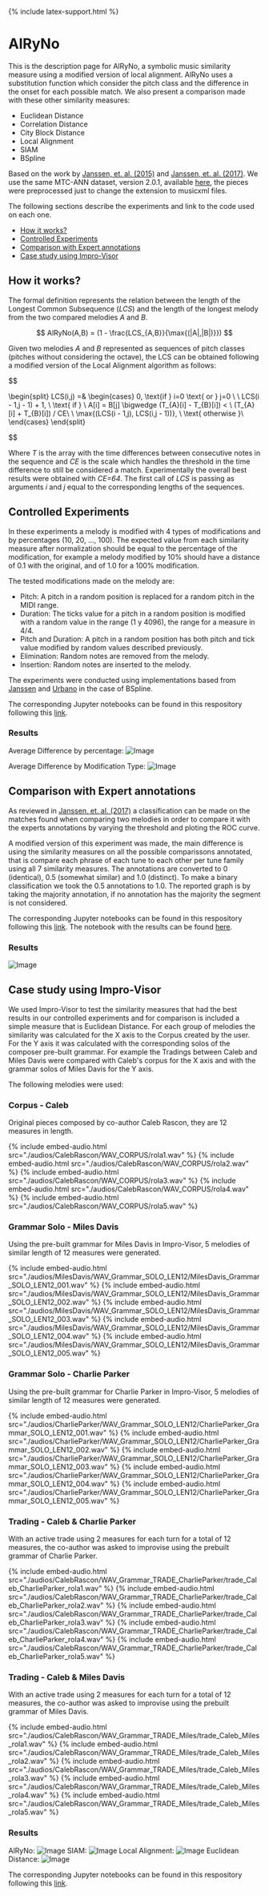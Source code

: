 {% include latex-support.html %}

# AlRyNo 

This is the description page for AlRyNo, a symbolic music similarity measure using a modified version of local alignment. AlRyNo uses a substitution function which consider the pitch class and the difference in the onset for each possible match.
We also present a comparison made with these other similarity measures:
  * Euclidean Distance
  * Correlation Distance
  * City Block Distance
  * Local Alignment
  * SIAM
  * BSpline

Based on the work by  [Janssen, et. al. (2015)](https://dspace.library.uu.nl/handle/1874/321370 ) and [Janssen, et. al. (2017)](https://www.tandfonline.com/doi/pdf/10.1080/09298215.2017.1316292). We use the same MTC-ANN dataset, version 2.0.1, available [here](http://www.liederenbank.nl/mtc/#), the pieces were preprocessed just to change the extension to musicxml files.

The following sections describe the experiments and link to the code used on each one.

 * [How it works?](#how-it-works?)
 * [Controlled Experiments](#controlled-experiments)
 * [Comparison with Expert annotations](#Comparison-with-expert-annotations)
 * [Case study using Impro-Visor](#case-study-using-impro-visor)

## How it works?

The formal definition represents the relation between the length of the Longest Common Subsequence (*LCS*) and the length of the longest melody from the two compared melodies *A* and *B*.

$$ AlRyNo(A,B) = (1 - \frac{LCS_{A,B}}{\max{(|A|,|B|)}}) $$


Given two melodies *A* and *B* represented as sequences of pitch classes (pitches without considering the octave), the LCS can be obtained following a modified version of the Local Alignment algorithm as follows:

$$ 

\begin{split}
    LCS(i,j) =&
    \begin{cases} 
        0, \text{if } i=0 \text{ or } j=0 \\
        \\
        LCS(i - 1,j - 1) + 1, \\ \text{ if } \\ A[i] = B[j] \bigwedge (T_{A}[i] - T_{B}[i]) < \\ (T_{A}[i] + T_{B}[i]) / CE\\
        \\
        \max{(LCS(i - 1,j), LCS(i,j - 1))}, \\ \text{ otherwise }\\
    \end{cases}
\end{split}

$$

Where *T* is the array with the time differences between consecutive notes in the sequence and *CE* is the scale which handles the threshold in the time difference to still be considered a match. Experimentally the overall best results were obtained with *CE=64*. The first call of *LCS* is passing as arguments *i* and *j* equal to the corresponding lengths of the sequences.

## Controlled Experiments

In these experiments a melody is modified with 4 types of modifications and by percentages (10, 20, ..., 100). The expected value from each similarity measure after normalization should be equal to the percentage of the modification, for example a melody modified by 10% should have a distance of 0.1 with the original, and of 1.0 for a 100% modification.

The tested modifications made on the melody are:

 * Pitch: A pitch in a random position is replaced for a random pitch in the MIDI range.
 * Duration: The ticks value for a pitch in a random position is modified with a random value in the range (1 y 4096), the range for a measure in 4/4.
 * Pitch and Duration: A pitch in a random position has both pitch and tick value modified by random values described previously.
 * Elimination: Random notes are removed from the melody.
 * Insertion: Random notes are inserted to the melody.

The experiments were conducted using implementations based from [Janssen](https://github.com/BeritJanssen/MelodicOccurrences) and [Urbano](https://github.com/julian-urbano/MelodyShape) in the case of BSpline.

The corresponding Jupyter notebooks can be found in this respository following this [link](https://github.com/Sirivasv/AlRyNo_draft/tree/main/ControlledExperiments).

### Results

Average Difference by percentage:
![Image](./images/grafica_diferencias_promedio_transformaciones.png)

Average Difference by Modification Type:
![Image](./images/grafica_diferencias_promedio_por_tipo_transformacion.png)


## Comparison with Expert annotations

As reviewed in [Janssen, et. al. (2017)](https://www.tandfonline.com/doi/pdf/10.1080/09298215.2017.1316292) a classification can be made on the matches found when comparing two melodies in order to compare it with the experts annotations by varying the threshold and ploting the ROC curve.

A modified version of this experiment was made, the main difference is using the similarity measures on all the possible comparissons annotated, that is compare each phrase of each tune to each other per tune family using all 7 similarity measures. The annotations are converted to 0 (identical), 0.5 (somewhat similar) and 1.0 (distinct). To make a binary classification we took the 0.5 annotations to 1.0. The reported graph is by taking the majority annotation, if no annotation has the majority the segment is not considered.

The corresponding Jupyter notebooks can be found in this respository following this [link](https://github.com/Sirivasv/AlRyNo_draft/tree/main/ROC_Analysis). The notebook with the results can be found [here](https://github.com/Sirivasv/AlRyNo_draft/blob/main/ROC_Analysis/ROC_ANALYSIS.ipynb).

### Results
![Image](./images/ROC_7.png)

## Case study using Impro-Visor

We used Impro-Visor to test the similarity measures that had the best results in our controlled experiments and for comparison is included a simple measure that is Euclidean Distance. For each group of melodies the similarity was calculated for the X axis to the Corpus created by the user. For the Y axis it was calculated with the corresponding solos of the composer pre-built grammar. For example the Tradings between Caleb and Miles Davis were compared with Caleb's corpus for the X axis and with the grammar solos of Miles Davis for the Y axis.

The following melodies were used:

### Corpus - Caleb
  Original pieces composed by co-author Caleb Rascon, they are 12 measures in length.

{% include embed-audio.html src="./audios/CalebRascon/WAV_CORPUS/rola1.wav" %}
{% include embed-audio.html src="./audios/CalebRascon/WAV_CORPUS/rola2.wav" %}
{% include embed-audio.html src="./audios/CalebRascon/WAV_CORPUS/rola3.wav" %}
{% include embed-audio.html src="./audios/CalebRascon/WAV_CORPUS/rola4.wav" %}
{% include embed-audio.html src="./audios/CalebRascon/WAV_CORPUS/rola5.wav" %}


### Grammar Solo - Miles Davis
  Using the pre-built grammar for Miles Davis in Impro-Visor, 5 melodies of similar length of 12 measures were generated.
    
{% include embed-audio.html src="./audios/MilesDavis/WAV_Grammar_SOLO_LEN12/MilesDavis_Grammar_SOLO_LEN12_001.wav" %}
{% include embed-audio.html src="./audios/MilesDavis/WAV_Grammar_SOLO_LEN12/MilesDavis_Grammar_SOLO_LEN12_002.wav" %}
{% include embed-audio.html src="./audios/MilesDavis/WAV_Grammar_SOLO_LEN12/MilesDavis_Grammar_SOLO_LEN12_003.wav" %}
{% include embed-audio.html src="./audios/MilesDavis/WAV_Grammar_SOLO_LEN12/MilesDavis_Grammar_SOLO_LEN12_004.wav" %}
{% include embed-audio.html src="./audios/MilesDavis/WAV_Grammar_SOLO_LEN12/MilesDavis_Grammar_SOLO_LEN12_005.wav" %}

### Grammar Solo - Charlie Parker
  Using the pre-built grammar for Charlie Parker in Impro-Visor, 5 melodies of similar length of 12 measures were generated.

{% include embed-audio.html src="./audios/CharlieParker/WAV_Grammar_SOLO_LEN12/CharlieParker_Grammar_SOLO_LEN12_001.wav" %}
{% include embed-audio.html src="./audios/CharlieParker/WAV_Grammar_SOLO_LEN12/CharlieParker_Grammar_SOLO_LEN12_002.wav" %}
{% include embed-audio.html src="./audios/CharlieParker/WAV_Grammar_SOLO_LEN12/CharlieParker_Grammar_SOLO_LEN12_003.wav" %}
{% include embed-audio.html src="./audios/CharlieParker/WAV_Grammar_SOLO_LEN12/CharlieParker_Grammar_SOLO_LEN12_004.wav" %}
{% include embed-audio.html src="./audios/CharlieParker/WAV_Grammar_SOLO_LEN12/CharlieParker_Grammar_SOLO_LEN12_005.wav" %}

### Trading - Caleb & Charlie Parker
  With an active trade using 2 measures for each turn for a total of 12 measures, the co-author was asked to improvise using the prebuilt grammar of Charlie Parker.

{% include embed-audio.html src="./audios/CalebRascon/WAV_Grammar_TRADE_CharlieParker/trade_Caleb_CharlieParker_rola1.wav" %}
{% include embed-audio.html src="./audios/CalebRascon/WAV_Grammar_TRADE_CharlieParker/trade_Caleb_CharlieParker_rola2.wav" %}
{% include embed-audio.html src="./audios/CalebRascon/WAV_Grammar_TRADE_CharlieParker/trade_Caleb_CharlieParker_rola3.wav" %}
{% include embed-audio.html src="./audios/CalebRascon/WAV_Grammar_TRADE_CharlieParker/trade_Caleb_CharlieParker_rola4.wav" %}
{% include embed-audio.html src="./audios/CalebRascon/WAV_Grammar_TRADE_CharlieParker/trade_Caleb_CharlieParker_rola5.wav" %}
  
### Trading - Caleb & Miles Davis
  With an active trade using 2 measures for each turn for a total of 12 measures, the co-author was asked to improvise using the prebuilt grammar of Miles Davis.

{% include embed-audio.html src="./audios/CalebRascon/WAV_Grammar_TRADE_Miles/trade_Caleb_Miles_rola1.wav" %}
{% include embed-audio.html src="./audios/CalebRascon/WAV_Grammar_TRADE_Miles/trade_Caleb_Miles_rola2.wav" %}
{% include embed-audio.html src="./audios/CalebRascon/WAV_Grammar_TRADE_Miles/trade_Caleb_Miles_rola3.wav" %}
{% include embed-audio.html src="./audios/CalebRascon/WAV_Grammar_TRADE_Miles/trade_Caleb_Miles_rola4.wav" %}
{% include embed-audio.html src="./audios/CalebRascon/WAV_Grammar_TRADE_Miles/trade_Caleb_Miles_rola5.wav" %}

### Results
AlRyNo:
![Image](./images/2DPlane_AlRyNo.png)
SIAM:
![Image](./images/2DPlane_SIAM.png)
Local Alignment:
![Image](./images/2DPlane_LocalAlignment.png)
Euclidean Distance:
![Image](./images/2DPlane_EuclideanDistance.png)

The corresponding Jupyter notebooks can be found in this respository following this [link](https://github.com/Sirivasv/AlRyNo/tree/main/CaseStudy).